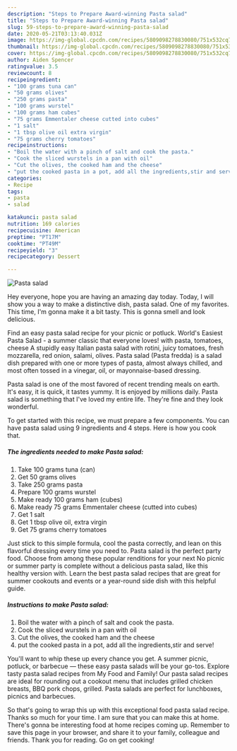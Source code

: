```yaml
---
description: "Steps to Prepare Award-winning Pasta salad"
title: "Steps to Prepare Award-winning Pasta salad"
slug: 59-steps-to-prepare-award-winning-pasta-salad
date: 2020-05-21T03:13:40.031Z
image: https://img-global.cpcdn.com/recipes/5809098278830080/751x532cq70/pasta-salad-recipe-main-photo.jpg
thumbnail: https://img-global.cpcdn.com/recipes/5809098278830080/751x532cq70/pasta-salad-recipe-main-photo.jpg
cover: https://img-global.cpcdn.com/recipes/5809098278830080/751x532cq70/pasta-salad-recipe-main-photo.jpg
author: Aiden Spencer
ratingvalue: 3.5
reviewcount: 8
recipeingredient:
- "100 grams tuna can"
- "50 grams olives"
- "250 grams pasta"
- "100 grams wurstel"
- "100 grams ham cubes"
- "75 grams Emmentaler cheese cutted into cubes"
- "1 salt"
- "1 tbsp olive oil extra virgin"
- "75 grams cherry tomatoes"
recipeinstructions:
- "Boil the water with a pinch of salt and cook the pasta."
- "Cook the sliced wurstels in a pan with oil"
- "Cut the olives, the cooked ham and the cheese"
- "put the cooked pasta in a pot, add all the ingredients,stir and serve!"
categories:
- Recipe
tags:
- pasta
- salad

katakunci: pasta salad 
nutrition: 169 calories
recipecuisine: American
preptime: "PT17M"
cooktime: "PT49M"
recipeyield: "3"
recipecategory: Dessert

---
```



![Pasta salad](https://img-global.cpcdn.com/recipes/5809098278830080/751x532cq70/pasta-salad-recipe-main-photo.jpg)

Hey everyone, hope you are having an amazing day today. Today, I will show you a way to make a distinctive dish, pasta salad. One of my favorites. This time, I'm gonna make it a bit tasty. This is gonna smell and look delicious.

Find an easy pasta salad recipe for your picnic or potluck. World&#39;s Easiest Pasta Salad - a summer classic that everyone loves! with pasta, tomatoes, cheese A stupidly easy Italian pasta salad with rotini, juicy tomatoes, fresh mozzarella, red onion, salami, olives. Pasta salad (Pasta fredda) is a salad dish prepared with one or more types of pasta, almost always chilled, and most often tossed in a vinegar, oil, or mayonnaise-based dressing.

Pasta salad is one of the most favored of recent trending meals on earth. It's easy, it is quick, it tastes yummy. It is enjoyed by millions daily. Pasta salad is something that I've loved my entire life. They're fine and they look wonderful.


To get started with this recipe, we must prepare a few components. You can have pasta salad using 9 ingredients and 4 steps. Here is how you cook that.

<!--inarticleads1-->

##### The ingredients needed to make Pasta salad:

1. Take 100 grams tuna (can)
1. Get 50 grams olives
1. Take 250 grams pasta
1. Prepare 100 grams wurstel
1. Make ready 100 grams ham (cubes)
1. Make ready 75 grams Emmentaler cheese (cutted into cubes)
1. Get 1 salt
1. Get 1 tbsp olive oil, extra virgin
1. Get 75 grams cherry tomatoes


Just stick to this simple formula, cool the pasta correctly, and lean on this flavorful dressing every time you need to. Pasta salad is the perfect party food. Choose from among these popular renditions for your next No picnic or summer party is complete without a delicious pasta salad, like this healthy version with. Learn the best pasta salad recipes that are great for summer cookouts and events or a year-round side dish with this helpful guide. 

<!--inarticleads2-->

##### Instructions to make Pasta salad:

1. Boil the water with a pinch of salt and cook the pasta.
1. Cook the sliced wurstels in a pan with oil
1. Cut the olives, the cooked ham and the cheese
1. put the cooked pasta in a pot, add all the ingredients,stir and serve!


You&#39;ll want to whip these up every chance you get. A summer picnic, potluck, or barbecue — these easy pasta salads will be your go-tos. Explore tasty pasta salad recipes from My Food and Family! Our pasta salad recipes are ideal for rounding out a cookout menu that includes grilled chicken breasts, BBQ pork chops, grilled. Pasta salads are perfect for lunchboxes, picnics and barbecues. 

So that's going to wrap this up with this exceptional food pasta salad recipe. Thanks so much for your time. I am sure that you can make this at home. There's gonna be interesting food at home recipes coming up. Remember to save this page in your browser, and share it to your family, colleague and friends. Thank you for reading. Go on get cooking!
